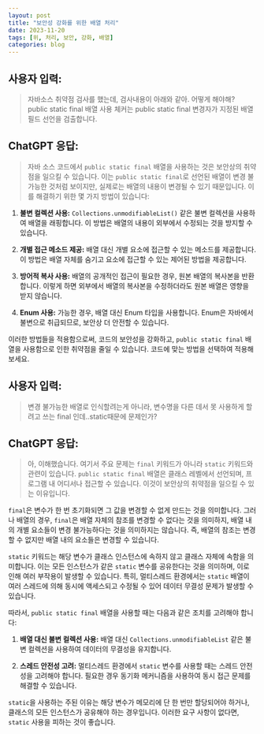 ```yaml
---
layout: post
title: "보안성 강화를 위한 배열 처리"
date: 2023-11-20
tags: [위, 처리, 보안, 강화, 배열]
categories: blog
---
```


## 사용자 입력:
> 자바소스 취약점 검사를 했는데, 검사내용이 아래와 같아. 어떻게 해야해? public static final 배열 사용 체커는 public static final 변경자가 지정된 배열 필드 선언을 검출합니다.

## ChatGPT 응답:
> 자바 소스 코드에서 `public static final` 배열을 사용하는 것은 보안상의 취약점을 일으킬 수 있습니다. 이는 `public static final`로 선언된 배열이 변경 불가능한 것처럼 보이지만, 실제로는 배열의 내용이 변경될 수 있기 때문입니다. 이를 해결하기 위한 몇 가지 방법이 있습니다:

1. **불변 컬렉션 사용:** `Collections.unmodifiableList()` 같은 불변 컬렉션을 사용하여 배열을 래핑합니다. 이 방법은 배열의 내용이 외부에서 수정되는 것을 방지할 수 있습니다.

2. **개별 접근 메소드 제공:** 배열 대신 개별 요소에 접근할 수 있는 메소드를 제공합니다. 이 방법은 배열 자체를 숨기고 요소에 접근할 수 있는 제어된 방법을 제공합니다.

3. **방어적 복사 사용:** 배열의 공개적인 접근이 필요한 경우, 원본 배열의 복사본을 반환합니다. 이렇게 하면 외부에서 배열의 복사본을 수정하더라도 원본 배열은 영향을 받지 않습니다.

4. **Enum 사용:** 가능한 경우, 배열 대신 Enum 타입을 사용합니다. Enum은 자바에서 불변으로 취급되므로, 보안상 더 안전할 수 있습니다.

이러한 방법들을 적용함으로써, 코드의 보안성을 강화하고, `public static final` 배열을 사용함으로 인한 취약점을 줄일 수 있습니다. 코드에 맞는 방법을 선택하여 적용해 보세요.

## 사용자 입력:
> 변경 불가능한 배열로 인식할려는게 아니라, 변수명을 다른 데서 못 사용하게 할려고 쓰는 final 인데..static때문에 문제인가?

## ChatGPT 응답:
> 아, 이해했습니다. 여기서 주요 문제는 `final` 키워드가 아니라 `static` 키워드와 관련이 있습니다. `public static final` 배열은 클래스 레벨에서 선언되며, 프로그램 내 어디서나 접근할 수 있습니다. 이것이 보안상의 취약점을 일으킬 수 있는 이유입니다.

`final`은 변수가 한 번 초기화되면 그 값을 변경할 수 없게 만드는 것을 의미합니다. 그러나 배열의 경우, `final`은 배열 자체의 참조를 변경할 수 없다는 것을 의미하지, 배열 내의 개별 요소들이 변경 불가능하다는 것을 의미하지는 않습니다. 즉, 배열의 참조는 변경할 수 없지만 배열 내의 요소들은 변경할 수 있습니다.

`static` 키워드는 해당 변수가 클래스 인스턴스에 속하지 않고 클래스 자체에 속함을 의미합니다. 이는 모든 인스턴스가 같은 `static` 변수를 공유한다는 것을 의미하며, 이로 인해 여러 부작용이 발생할 수 있습니다. 특히, 멀티스레드 환경에서는 `static` 배열이 여러 스레드에 의해 동시에 액세스되고 수정될 수 있어 데이터 무결성 문제가 발생할 수 있습니다.

따라서, `public static final` 배열을 사용할 때는 다음과 같은 조치를 고려해야 합니다:

1. **배열 대신 불변 컬렉션 사용:** 배열 대신 `Collections.unmodifiableList` 같은 불변 컬렉션을 사용하여 데이터의 무결성을 유지합니다.

2. **스레드 안전성 고려:** 멀티스레드 환경에서 `static` 변수를 사용할 때는 스레드 안전성을 고려해야 합니다. 필요한 경우 동기화 메커니즘을 사용하여 동시 접근 문제를 해결할 수 있습니다.

`static`을 사용하는 주된 이유는 해당 변수가 메모리에 단 한 번만 할당되어야 하거나, 클래스의 모든 인스턴스가 공유해야 하는 경우입니다. 이러한 요구 사항이 없다면, `static` 사용을 피하는 것이 좋습니다.


